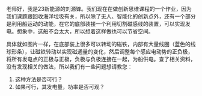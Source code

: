 老师好，我是23新能源的刘源锋。我们现在在做创新思维课程的一个作业，因为我们课题跟回收海洋垃圾有关，所以除了无人、智能化的创新点外，还有一个部分是利用船运动的动能，在它的底部装接一个利用切割磁感线的装置，可以实现发电。想象中，这船不会太大，所以想着这样做也可以节省空间。

具体就如图片一样，在底部装上很多可以转动的磁铁，内部有大量线圈（蓝色的线球形条），让磁铁转动以实现磁通量的变化，然后调整每个感应电动势的正负极，将所有发电点的正极与正极，负极与负极连接在一起，为船供电。查了相关资料，没有发现相关的做法，所以我们有一些问题想请教您：
1. 这种方法是否可行？
2. 如果可行，其发电量，功率是否可观？